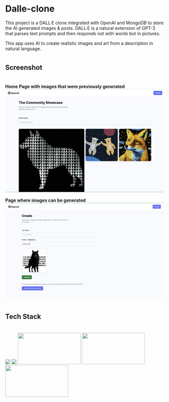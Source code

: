 # Dalle-clone

This project is a DALL·E clone integrated with OpenAI and MongoDB to store the AI generated images & posts. DALL·E is a natural extension of GPT-3 that parses text prompts and then responds not with words but in pictures.

This app uses AI to create realistic images and art from a description in natural language.

#

## Screenshot

#

**Home Page with images that were previously generated** ![](./Images/Dalle.png)

**Page where images can be generated**![](./Images/createPage.png)

#

## Tech Stack

#

<img src="https://encrypted-tbn0.gstatic.com/images?q=tbn:ANd9GcSbjr56D8SHrhNVyXC7fLpgRoP2g7J1K0peTQ&usqp=CAU" width="200" />

<img src="https://encrypted-tbn0.gstatic.com/images?q=tbn:ANd9GcSvwt_-L-1JYMMBti3e_2orpbBbgVgZvyiRYMfOG7hEZHg0TCaOY3CmjLHjCb3RUGoWYuI&usqp=CAU" width="200" />

<img src="https://encrypted-tbn0.gstatic.com/images?q=tbn:ANd9GcQBw25FhjiLpIn6zWhjFnz6V9Gpb3qMQ6EFwg&usqp=CAU" width="200" height="100" />

<img src="https://encrypted-tbn0.gstatic.com/images?q=tbn:ANd9GcQ2mU23CvfxDhNREyk6J4eierswWMPgm4EyeA&usqp=CAU" width="200" height="100" />

<img src="https://encrypted-tbn0.gstatic.com/images?q=tbn:ANd9GcTOOJ-s6uslsNvshd_86A68mq_VYvitj4oZiA&usqp=CAU" width="200" height="100" />

